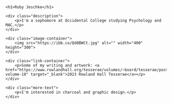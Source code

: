 <DOCTYPE html>
<html lang="en">
<head>
    <meta charset="UTF-8">
    <meta name="viewport" content="width=device-width, initial-scale=1.0">
    <title>Ruby Jeschke</title>
    <style>
        body {
            font-family: Arial, sans-serif;
            margin: 20px;
        }
        h1 {
            color: purple;
        }
        .description {
            margin: 20px 0;
        }
        .image-container {
            margin: 20px 0;
        }
        .link-container {
            margin: 20px 0;
        }
        .more-text {
            margin: 20px 0;
        }
    </style>
</head>
<body>

    <h1>Ruby Jeschke</h1>

    <div class="description">
        <p>I'm a sophomore at Occidental College studying Psychology and MAC.</p>
    </div>

    <div class="image-container">
        <img src="https://ibb.co/Qd8BWCt.jpg" alt="" width="400" height="300">
    </div>

    <div class="link-container">
        <p>Some of my writing and artwork: <a href="https://www.rowlandhall.org/tesserae/volumes/~board/tesserae/post/2023-volume-18" target="_blank">2023 Rowland Hall Tesserae</a></p>
    </div>

    <div class="more-text">
        <p>I'm interested in charcoal and graphic design.</p>
    </div>

</body>
</html>